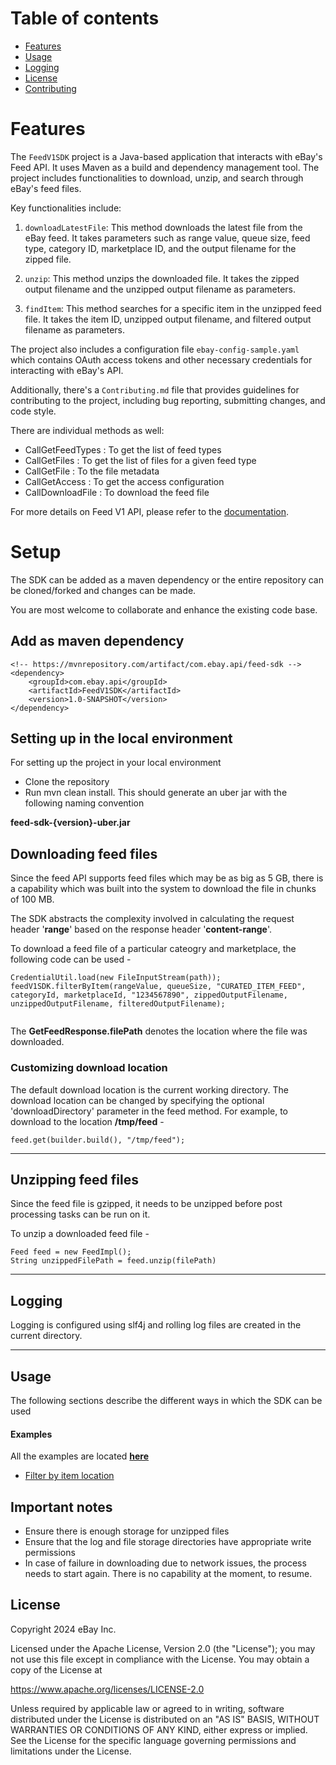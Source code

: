 # Table of contents

* [Features](#features)
* [Usage](#usage)
* [Logging](#logging)
* [License](#license)
* [Contributing](#contributing)

# Features

The `FeedV1SDK` project is a Java-based application that interacts with eBay's Feed API. It uses Maven as a build and dependency management tool. The
project includes functionalities to download, unzip, and search through eBay's feed files.

Key functionalities include:

1. `downloadLatestFile`: This method downloads the latest file from the eBay feed. It takes parameters such as range value, queue size, feed type,
   category ID, marketplace ID, and the output filename for the zipped file.

2. `unzip`: This method unzips the downloaded file. It takes the zipped output filename and the unzipped output filename as parameters.

3. `findItem`: This method searches for a specific item in the unzipped feed file. It takes the item ID, unzipped output filename, and filtered output
   filename as parameters.

The project also includes a configuration file `ebay-config-sample.yaml` which contains OAuth access tokens and other necessary credentials for
interacting with eBay's API.

Additionally, there's a `Contributing.md` file that provides guidelines for contributing to the project, including bug reporting, submitting changes,
and code style.

There are individual methods as well:

* CallGetFeedTypes : To get the list of feed types
* CallGetFiles : To get the list of files for a given feed type
* CallGetFile : To the file metadata
* CallGetAccess : To get the access configuration
* CallDownloadFile : To download the feed file

For more details on Feed V1 API, please refer to the [documentation](https://developer.ebay.com/api-docs/buy/feed/v1/static/overview.html).

# Setup

The SDK can be added as a maven dependency or the entire repository can be cloned/forked and changes can be made.

You are most welcome to collaborate and enhance the existing code base.

## Add as maven dependency

```
<!-- https://mvnrepository.com/artifact/com.ebay.api/feed-sdk -->
<dependency>
    <groupId>com.ebay.api</groupId>
    <artifactId>FeedV1SDK</artifactId>
    <version>1.0-SNAPSHOT</version>
</dependency>
```

## Setting up in the local environment

For setting up the project in your local environment

* Clone the repository
* Run mvn clean install.
  This should generate an uber jar with the following naming convention

__feed-sdk-{version}-uber.jar__

## Downloading feed files

Since the feed API supports feed files which may be as big as 5 GB, there is a capability which was built into the system to download the file in
chunks of 100 MB.

The SDK abstracts the complexity involved in calculating the request header '__range__' based on the response header '__content-range__'.

To download a feed file of a particular cateogry and marketplace, the following code can be used -

```
CredentialUtil.load(new FileInputStream(path));
feedV1SDK.filterByItem(rangeValue, queueSize, "CURATED_ITEM_FEED", categoryId, marketplaceId, "1234567890", zippedOutputFilename, unzippedOutputFilename, filteredOutputFilename);
    
```

The __GetFeedResponse.filePath__ denotes the location where the file was downloaded.

### Customizing download location

The default download location is the current working directory.
The download location can be changed by specifying the optional 'downloadDirectory' parameter in the feed method.
For example, to download to the location __/tmp/feed__ -

```
feed.get(builder.build(), "/tmp/feed");
```

---

## Unzipping feed files

Since the feed file is gzipped, it needs to be unzipped before post processing tasks can be run on it.

To unzip a downloaded feed file -

```
Feed feed = new FeedImpl();
String unzippedFilePath = feed.unzip(filePath)

```

---

## Logging

Logging is configured using slf4j and rolling log files are created in the current directory.

---

## Usage

The following sections describe the different ways in which the SDK can be used

#### Examples

All the examples are located [__here__](https://github.com/eBay/FeedV1SDK/tree/master/src/main/java/com/ebay/feed/examples)

* [Filter by item location](https://github.com/eBay/FeedSDK/tree/master/src/main/java/com/ebay/feed/examples/FeedV1SDKUsage.java)

## Important notes

* Ensure there is enough storage for unzipped files
* Ensure that the log and file storage directories have appropriate write permissions
* In case of failure in downloading due to network issues, the process needs to start again. There is no capability at the moment, to resume.

## License

Copyright 2024 eBay Inc.

Licensed under the Apache License, Version 2.0 (the "License");
you may not use this file except in compliance with the License.
You may obtain a copy of the License at

<https://www.apache.org/licenses/LICENSE-2.0>

Unless required by applicable law or agreed to in writing, software
distributed under the License is distributed on an "AS IS" BASIS,
WITHOUT WARRANTIES OR CONDITIONS OF ANY KIND, either express or implied.
See the License for the specific language governing permissions and
limitations under the License.